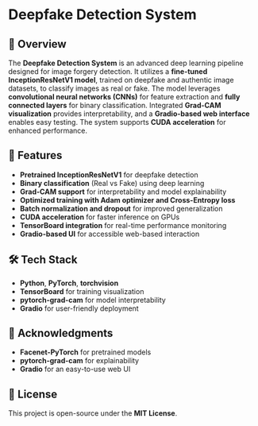 # Deepfake Detection System

## 📌 Overview
The **Deepfake Detection System** is an advanced deep learning pipeline designed for image forgery detection. It utilizes a **fine-tuned InceptionResNetV1 model**, trained on deepfake and authentic image datasets, to classify images as real or fake. The model leverages **convolutional neural networks (CNNs)** for feature extraction and **fully connected layers** for binary classification. Integrated **Grad-CAM visualization** provides interpretability, and a **Gradio-based web interface** enables easy testing. The system supports **CUDA acceleration** for enhanced performance.

## 🚀 Features
- **Pretrained InceptionResNetV1** for deepfake detection
- **Binary classification** (Real vs Fake) using deep learning
- **Grad-CAM support** for interpretability and model explainability
- **Optimized training with Adam optimizer and Cross-Entropy loss**
- **Batch normalization and dropout** for improved generalization
- **CUDA acceleration** for faster inference on GPUs
- **TensorBoard integration** for real-time performance monitoring
- **Gradio-based UI** for accessible web-based interaction

## 🛠 Tech Stack
- **Python**, **PyTorch**, **torchvision**
- **TensorBoard** for training visualization
- **pytorch-grad-cam** for model interpretability
- **Gradio** for user-friendly deployment
 
## 📌 Acknowledgments
- **Facenet-PyTorch** for pretrained models
- **pytorch-grad-cam** for explainability
- **Gradio** for an easy-to-use web UI

## 📜 License
This project is open-source under the **MIT License**.

